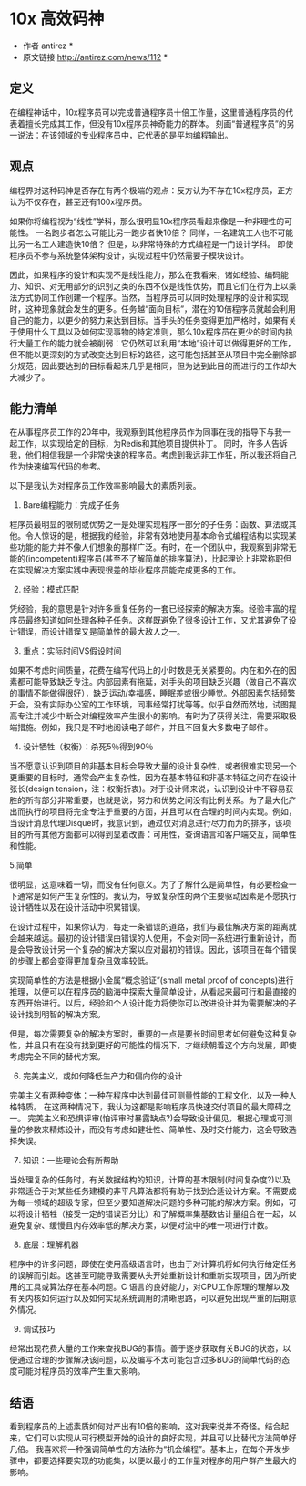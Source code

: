 # 10x 高效码神
* 作者 antirez *
* 原文链接 http://antirez.com/news/112 *

## 定义
在编程神话中，10x程序员可以完成普通程序员十倍工作量，这里普通程序员的代表着擅长完成其工作，但没有10x程序员神奇能力的群体。 刻画“普通程序员”的另一说法：在该领域的专业程序员中，它代表的是平均编程输出。

## 观点
编程界对这种码神是否存在有两个极端的观点：反方认为不存在10x程序员，正方认为不仅存在，甚至还有100x程序员。

如果你将编程视为“线性”学科，那么很明显10x程序员看起来像是一种非理性的可能性。 一名跑步者怎么可能比另一跑步者快10倍？ 同样，一名建筑工人也不可能比另一名工人建造快10倍？ 但是，以非常特殊的方式编程是一门设计学科。 即使程序员不参与系统整体架构设计，实现过程中仍然需要子模块设计。

因此，如果程序的设计和实现不是线性能力，那么在我看来，诸如经验、编码能力、知识、对无用部分的识别之类的东西不仅是线性优势，而且它们在行为上以乘法方式协同工作创建一个程序。当然，当程序员可以同时处理程序的设计和实现时，这种现象就会发生的更多。任务越“面向目标”，潜在的10倍程序员就越会利用自己的能力，以更少的努力来达到目标。当手头的任务变得更加严格时，如果有关于使用什么工具以及如何实现事物的特定准则，那么10x程序员在更少的时间内执行大量工作的能力就会被削弱：它仍然可以利用“本地”设计可以做得更好的工作，但不能以更深刻的方式改变达到目标的路径，这可能包括甚至从项目中完全删除部分规范，因此要达到的目标看起来几乎是相同，但为达到此目的而进行的工作却大大减少了。

## 能力清单
在从事程序员工作的20年中，我观察到其他程序员作为同事在我的指导下与我一起工作，以实现给定的目标，为Redis和其他项目提供补丁。 同时，许多人告诉我，他们相信我是一个非常快速的程序员。考虑到我远非工作狂，所以我还将自己作为快速编写代码的参考。

以下是我认为对程序员工作效率影响最大的素质列表。

1. Bare编程能力：完成子任务

程序员最明显的限制或优势之一是处理实现程序一部分的子任务：函数、算法或其他。令人惊讶的是，根据我的经验，非常有效地使用基本命令式编程结构以实现某些功能的能力并不像人们想象的那样广泛。有时，在一个团队中，我观察到非常无能的(incompetent)程序员(甚至不了解简单的排序算法)，比起理论上非常称职但在实现解决方案实践中表现很差的毕业程序员能完成更多的工作。

2. 经验：模式匹配

凭经验，我的意思是针对许多重复任务的一套已经探索的解决方案。经验丰富的程序员最终知道如何处理各种子任务。这样既避免了很多设计工作，又尤其避免了设计错误，而设计错误又是简单性的最大敌人之一。

3. 重点：实际时间VS假设时间

如果不考虑时间质量，花费在编写代码上的小时数是无关紧要的。内在和外在的因素都可能导致缺乏专注。内部因素有拖延，对手头的项目缺乏兴趣（做自己不喜欢的事情不能做得很好），缺乏运动/幸福感，睡眠差或很少睡觉。外部因素包括频繁开会，没有实际办公室的工作环境，同事经常打扰等等。似乎自然而然地，试图提高专注并减少中断会对编程效率产生很小的影响。有时为了获得关注，需要采取极端措施。例如，我只是不时地阅读电子邮件，并且不回复大多数电子邮件。

4.  设计牺牲（权衡）：杀死5％得到90％

当不愿意认识到项目的非基本目标会导致大量的设计复杂性，或者很难实现另一个更重要的目标时，通常会产生复杂性，因为在基本特征和非基本特征之间存在设计张长(design tension，注：权衡折衷)。对于设计师来说，认识到设计中不容易获胜的所有部分非常重要，也就是说，努力和优势之间没有比例关系。为了最大化产出而执行的项目将完全专注于重要的方面，并且可以在合理的时间内实现。例如，当设计消息代理Disque时，我意识到，通过仅对消息进行尽力而为的排序，该项目的所有其他方面都可以得到显着改善：可用性，查询语言和客户端交互，简单性和性能。

5.简单

很明显，这意味着一切，而没有任何意义。为了了解什么是简单性，有必要检查一下通常是如何产生复杂性的。我认为，导致复杂性的两个主要驱动因素是不愿执行设计牺牲以及在设计活动中积累错误。

在设计过程中，如果你认为，每走一条错误的道路，我们与最佳解决方案的距离就会越来越远。最初的设计错误由错误的人使用，不会对同一系统进行重新设计，而是会导致设计另一个复杂的解决方案以应对最初的错误。因此，该项目在每个错误的步骤上都会变得更加复杂且效率较低。

实现简单性的方法是根据小金属“概念验证”(small metal proof of concepts)进行推理，以便可以在程序员的脑海中探索大量简单设计，从看起来最可行和最直接的东西开始进行。以后，经验和个人设计能力将使你可以改进设计并为需要解决的子设计找到明智的解决方案。

但是，每次需要复杂的解决方案时，重要的一点是要长时间思考如何避免这种复杂性，并且只有在没有找到更好的可能性的情况下，才继续朝着这个方向发展，即使考虑完全不同的替代方案。

6. 完美主义，或如何降低生产力和偏向你的设计

完美主义有两种变体：一种在程序中达到最佳可测量性能的工程文化，以及一种人格特质。 在这两种情况下，我认为这都是影响程序员快速交付项目的最大障碍之一。 完美主义和恐惧评审(怕评审时暴露缺点?)会导致设计偏见，根据心理或可测量的参数来精炼设计，而没有考虑如健壮性、简单性、及时交付能力，这会导致选择失误。

7. 知识：一些理论会有所帮助

当处理复杂的任务时，有关数据结构的知识，计算的基本限制(时间复杂度?)以及非常适合于对某些任务建模的非平凡算法都将有助于找到合适设计方案。不需要成为每一领域的超级专家，但至少要知道解决问题的多种可能的解决方案。例如，可以将设计牺牲（接受一定的错误百分比）和了解概率集基数估计量组合在一起，以避免复杂、缓慢且内存效率低的解决方案，以便对流中的唯一项进行计数。

8. 底层：理解机器

程序中的许多问题，即使在使用高级语言时，也由于对计算机将如何执行给定任务的误解而引起。这甚至可能导致需要从头开始重新设计和重新实现项目，因为所使用的工具或算法存在基本问题。C 语言的良好能力，对CPU工作原理的理解以及有关内核如何运行以及如何实现系统调用的清晰思路，可以避免出现严重的后期意外情况。

9. 调试技巧

经常出现花费大量的工作来查找BUG的事情。善于逐步获取有关BUG的状态，以便通过合理的步骤解决该问题，以及编写不太可能包含过多BUG的简单代码的态度可能对程序员的效率产生重大影响。

## 结语

看到程序员的上述素质如何对产出有10倍的影响，这对我来说并不奇怪。结合起来，它们可以实现从可行模型开始的设计的良好实现，并且可以比替代方法简单好几倍。 我喜欢将一种强调简单性的方法称为“机会编程”。基本上，在每个开发步骤中，都要选择要实现的功能集，以便以最小的工作量对程序的用户群产生最大的影响。
